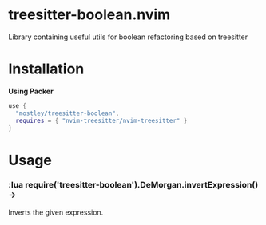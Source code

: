 # treesitter-boolean.nvim

Library containing useful utils for boolean refactoring based on treesitter

# Installation

**Using Packer**
```lua
use {
  "mostley/treesitter-boolean",
  requires = { "nvim-treesitter/nvim-treesitter" }
}
```

# Usage

### :lua require('treesitter-boolean').DeMorgan.invertExpression(<expr>) -> <expr>

Inverts the given expression.

